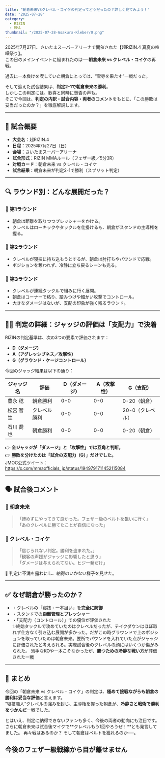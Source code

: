 ```yaml
---
title: "朝倉未来VSクレベル・コイケの判定ってどうだったの？詳しく見てみよう！"
date: "2025-07-28"
category:
  - RIZIN
  - MMA
thumbnail: "/2025-07-28-Asakura-Kleber/0.png"
---
```


2025年7月27日、さいたまスーパーアリーナで開催された【超RIZIN.4 真夏の喧嘩祭り】。  
この日のメインイベントに組まれたのは──**朝倉未来 vs クレベル・コイケ**の再戦。

過去に一本負けを喫していた朝倉にとっては、“雪辱を果たす”一戦だった。

そして迎えた試合結果は、**判定2-1で朝倉未来の勝利**。  
しかしこの判定には、歓喜と同時に賛否の声も。  
そこで今回は、**判定の内訳・試合内容・両者のコメント**をもとに、「この勝敗は妥当だったのか？」を徹底解説します。

---

## 🧾 試合概要

- **大会名**：超RIZIN.4  
- **日程**：2025年7月27日（日）  
- **会場**：さいたまスーパーアリーナ  
- **試合形式**：RIZIN MMAルール（フェザー級／5分3R）  
- **対戦カード**：朝倉未来 vs クレベル・コイケ  
- **試合結果**：朝倉未来が判定2-1で勝利（スプリット判定）

---

## 🔍 ラウンド別：どんな展開だった？

### 🥊 第1ラウンド  
- 朝倉は距離を取りつつプレッシャーをかける。  
- クレベルはローキックやタックルを仕掛けるも、朝倉がスタンドの主導権を握る。

### 🥋 第2ラウンド  
- クレベルが寝技に持ち込もうとするが、朝倉は肘打ちやパウンドで応戦。  
- ポジションを奪われず、冷静に立ち戻るシーンも光る。

### 🧱 第3ラウンド  
- クレベルが連続タックルで組みに行く展開。  
- 朝倉はコーナーで粘り、踏みつけや細かい攻撃でコントロール。  
- 大きなダメージはないが、支配の印象が強く残るラウンド。

---

## 🧑‍⚖️ 判定の詳細：ジャッジの評価は「支配力」で決着

RIZINの判定基準は、次の3つの要素で評価されます：

- **D（ダメージ）**  
- **A（アグレッシブネス／攻撃性）**  
- **G（グラウンド・ケージコントロール）**

今回のジャッジ結果は以下の通り：

| ジャッジ名 | 評価    | D（ダメージ） | A（攻撃性） | G（支配）       |
|------------|---------|----------------|---------------|------------------|
| 豊永 稔    | 朝倉勝利 | 0-0            | 0-0           | 0-20（朝倉）     |
| 松宮 智生  | クレベル勝利 | 0-0        | 0-0           | 20-0（クレベル） |
| 石川 喬也  | 朝倉勝利 | 0-0            | 0-0           | 0-20（朝倉）     |

👉 **全ジャッジが「ダメージ」と「攻撃性」では互角と判断。**  
👉 **勝敗を分けたのは「試合の支配力（G）」だけでした。**  
JMOC公式ツイート：https://x.com/mmaofficials_jp/status/1949791711452115084

---
## 🗣️ 試合後コメント

### 🧨 朝倉未来  
> 「諦めずにやってきて良かった。フェザー級のベルトを狙いに行く」  
> 「あのクレベルに勝てたことが自信になった」

### 😤 クレベル・コイケ  
> 「信じられない判定。勝利を盗まれた。」  
> 「観客の声援がジャッジに影響したと思う」  
> 「ダメージは与えられてない。ヒジ一発だけ」

📝 判定に不満を露わにし、納得のいかない様子を見せた。

---

## ✅ なぜ朝倉が勝ったのか？

- ・クレベルの「寝技・一本狙い」を**完全に防御**  
- ・スタンドでの**距離管理とプレッシャー**  
- ・「支配力（コントロール）」での優位が評価された  
✨終始タックルで攻めていたのはクレベルだったが、テイクダウンはほぼ取れず仕方なく引き込む展開が多かった。だがこの時グラウンドで上のポジションを取っていたのは朝倉未来。要所でパウンドを入れていた点がジャッジに評価されたと考えられる。実際試合後のクレベルの顔にはいくつか傷がみられた。
 派手なKOや一本こそなかったが、**勝つための冷静な戦い方**が評価された一戦

---

## 📝 まとめ

今回の「朝倉未来 vs クレベル・コイケ」の判定は、**極めて接戦ながらも朝倉の勝利は妥当な評価**と言えます。  
“寝技職人”クレベルの強みを封じ、主導権を握った朝倉が、**冷静さと戦術で勝利をつかんだ**一戦でした。

とはいえ、判定に納得できないファンも多く、今後の両者の動向にも注目です。  
さらに朝倉未来は試合後マイクで**クレベルもう1回やろうぜ！**とも発言してました。
再々戦はあるのか？ そして朝倉はベルトを獲れるのか──。

今後のフェザー級戦線から目が離せません
---